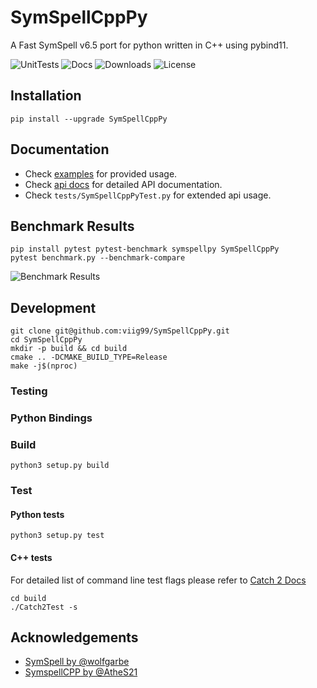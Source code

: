 # SymSpellCppPy
A Fast SymSpell v6.5 port for python written in C++ using pybind11.

![UnitTests](https://img.shields.io/github/workflow/status/viig99/SymSpellCppPy/UnitTests?style=flat-square)
![Docs](https://img.shields.io/readthedocs/symspellcpppy?style=flat-square)
![Downloads](https://img.shields.io/pypi/dm/SymSpellCppPy?style=flat-square)
![License](https://img.shields.io/github/license/viig99/SymSpellCppPy?style=flat-square)

## Installation
```shell script
pip install --upgrade SymSpellCppPy
```

## Documentation
* Check [examples](https://symspellcpppy.readthedocs.io/en/latest/Examples.html) for provided usage.
* Check [api docs](https://symspellcpppy.readthedocs.io/en/latest/SymSpellCppPy.html#pybind11-binding-for-symspellpy) for detailed API documentation.
* Check `tests/SymSpellCppPyTest.py` for extended api usage.

## Benchmark Results
```shell script
pip install pytest pytest-benchmark symspellpy SymSpellCppPy
pytest benchmark.py --benchmark-compare
```
![Benchmark Results](https://github.com/viig99/SymSpellCppPy/blob/master/resources/benchmark.png?raw=true)

## Development
```shell script
git clone git@github.com:viig99/SymSpellCppPy.git
cd SymSpellCppPy
mkdir -p build && cd build
cmake .. -DCMAKE_BUILD_TYPE=Release
make -j$(nproc)
```

### Testing


### Python Bindings

### Build
```shell script
python3 setup.py build
```

### Test
#### Python tests
```shell script
python3 setup.py test
```

#### C++ tests
For detailed list of command line test flags please refer to [Catch 2 Docs](https://github.com/catchorg/Catch2/blob/master/docs/command-line.md#top)
```shell script
cd build
./Catch2Test -s
```

## Acknowledgements
* [SymSpell by @wolfgarbe](https://github.com/wolfgarbe/SymSpell)
* [SymspellCPP by @AtheS21](https://github.com/AtheS21/SymspellCPP)
